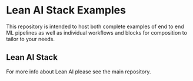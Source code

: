 # Lean AI Stack Examples
This repository is intended to host both complete examples of end to end ML pipelines as well as individual workflows and blocks for composition to tailor to your needs.

## Lean AI Stack
For more info about Lean AI please see the main repository.
